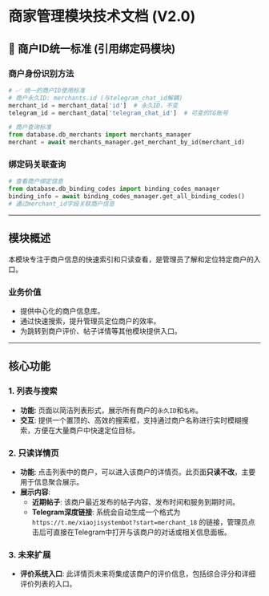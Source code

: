 # 商家管理模块技术文档 (V2.0)

## 🚨 商户ID统一标准 (引用绑定码模块)

### 商户身份识别方法
```python
# ✅ 统一的商户ID使用标准
# 商户永久ID: merchants.id (与telegram_chat_id解耦)
merchant_id = merchant_data['id']  # 永久ID，不变
telegram_id = merchant_data['telegram_chat_id']  # 可变的TG账号

# 商户查询标准
from database.db_merchants import merchants_manager
merchant = await merchants_manager.get_merchant_by_id(merchant_id)
```

### 绑定码关联查询
```python
# 查看商户绑定信息
from database.db_binding_codes import binding_codes_manager
binding_info = await binding_codes_manager.get_all_binding_codes()
# 通过merchant_id字段关联商户信息
```

---

## 模块概述

本模块专注于商户信息的快速索引和只读查看，是管理员了解和定位特定商户的入口。

### 业务价值
- 提供中心化的商户信息库。
- 通过快速搜索，提升管理员定位商户的效率。
- 为跳转到商户评价、帖子详情等其他模块提供入口。

---

## 核心功能

### 1. 列表与搜索
- **功能**: 页面以简洁列表形式，展示所有商户的`永久ID`和`名称`。
- **交互**: 提供一个置顶的、高效的搜索框，支持通过商户名称进行实时模糊搜索，方便在大量商户中快速定位目标。

### 2. 只读详情页
- **功能**: 点击列表中的商户，可以进入该商户的详情页。此页面**只读不改**，主要用于信息聚合展示。
- **展示内容**:
    - **近期帖子**: 该商户最近发布的帖子内容、发布时间和服务到期时间。
    - **Telegram深度链接**: 系统会自动生成一个格式为 `https://t.me/xiaojisystembot?start=merchant_18` 的链接，管理员点击后可直接在Telegram中打开与该商户的对话或相关信息面板。

### 3. 未来扩展
- **评价系统入口**: 此详情页未来将集成该商户的评价信息，包括综合评分和详细评价列表的入口。
